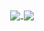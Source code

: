 <div align="center">
    <a href="mailto:konrad.root.klawikowski@gmail.com">
        <img align="center" hspace=1 src="https://custom-icon-badges.demolab.com/badge/Mail-181717?style=flat&logo=mail&logoColor=dc2626">
    </a>
    <a href="https://redcodelabs.dev/">
        <img align="center" hspace=1 src="https://custom-icon-badges.demolab.com/badge/RCL-181717?style=flat&logo=rcl">
    </a>
</div>